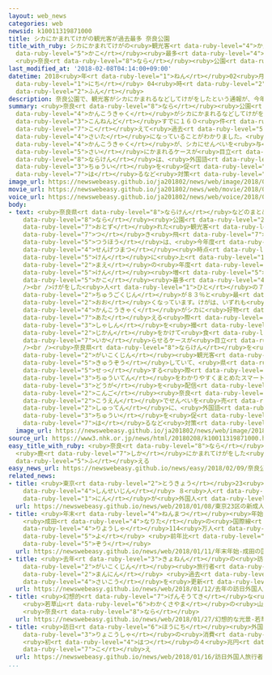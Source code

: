 ```yaml
---
layout: web_news
categories: web
newsid: k10011319871000
title: シカにかまれてけがの観光客が過去最多 奈良公園
title_with_ruby: シカにかまれてけがの<ruby>観光客<rt data-ruby-level="4">かんこうきゃく</rt></ruby>が<ruby>過去<rt
  data-ruby-level="5">かこ</rt></ruby><ruby>最多<rt data-ruby-level="4">さいた</rt></ruby>
  <ruby>奈良<rt data-ruby-level="8">なら</rt></ruby><ruby>公園<rt data-ruby-level="2">こうえん</rt></ruby>
last_modified_at: '2018-02-08T04:14:00+09:00'
datetime: 2018<ruby>年<rt data-ruby-level="1">ねん</rt></ruby>02<ruby>月<rt data-ruby-level="1">がつ</rt></ruby>08<ruby>日<rt
  data-ruby-level="1">にち</rt></ruby> 04<ruby>時<rt data-ruby-level="2">じ</rt></ruby>14<ruby>分<rt
  data-ruby-level="2">ふん</rt></ruby>
description: 奈良公園で、観光客がシカにかまれるなどしてけがをしたという通報が、今年度すでに１６０件を超えて過去最多になっていることがわかりました。外国人観光客が、シカにせんべいを与える際にかまれるケースが目立ち、奈良県は、外国語で注意を促すポスターを貼るなど対策をとることにしています。
summary: <ruby>奈良<rt data-ruby-level="8">なら</rt></ruby><ruby>公園<rt data-ruby-level="2">こうえん</rt></ruby>で、<ruby>観光客<rt
  data-ruby-level="4">かんこうきゃく</rt></ruby>がシカにかまれるなどしてけがをしたという<ruby>通報<rt data-ruby-level="5">つうほう</rt></ruby>が、<ruby>今年度<rt
  data-ruby-level="3">こんねんど</rt></ruby>すでに１６０<ruby>件<rt data-ruby-level="5">けん</rt></ruby>を<ruby>超<rt
  data-ruby-level="7">こ</rt></ruby>えて<ruby>過去<rt data-ruby-level="5">かこ</rt></ruby><ruby>最多<rt
  data-ruby-level="4">さいた</rt></ruby>になっていることがわかりました。<ruby>外国人<rt data-ruby-level="2">がいこくじん</rt></ruby><ruby>観光客<rt
  data-ruby-level="4">かんこうきゃく</rt></ruby>が、シカにせんべいを<ruby>与<rt data-ruby-level="7">あた</rt></ruby>える<ruby>際<rt
  data-ruby-level="5">さい</rt></ruby>にかまれるケースが<ruby>目立<rt data-ruby-level="1">めだ</rt></ruby>ち、<ruby>奈良県<rt
  data-ruby-level="8">ならけん</rt></ruby>は、<ruby>外国語<rt data-ruby-level="2">がいこくご</rt></ruby>で<ruby>注意<rt
  data-ruby-level="3">ちゅうい</rt></ruby>を<ruby>促<rt data-ruby-level="7">うなが</rt></ruby>すポスターを<ruby>貼<rt
  data-ruby-level="7">は</rt></ruby>るなど<ruby>対策<rt data-ruby-level="6">たいさく</rt></ruby>をとることにしています。
image_url: https://newswebeasy.github.io/ja201802/news/web/image/2018/02/08/K10011319871_1802080454_1802080506_01_03.jpg
movie_url: https://newswebeasy.github.io/ja201802/news/web/movie/2018/02/08/k10011319871_201802080454_201802080506.mp4
voice_url: https://newswebeasy.github.io/ja201802/news/web/voice/2018/02/08/k10011319871_201802080454_201802080506.mp3
body:
- text: <ruby>奈良県<rt data-ruby-level="8">ならけん</rt></ruby>などのまとめによりますと、<ruby>奈良<rt
    data-ruby-level="8">なら</rt></ruby><ruby>公園<rt data-ruby-level="2">こうえん</rt></ruby>を<ruby>訪<rt
    data-ruby-level="7">おとず</rt></ruby>れた<ruby>観光客<rt data-ruby-level="4">かんこうきゃく</rt></ruby>がシカにかまれたり<ruby>突<rt
    data-ruby-level="7">つ</rt></ruby>き<ruby>飛<rt data-ruby-level="7">と</rt></ruby>ばされたりしてけがをしたという<ruby>通報<rt
    data-ruby-level="5">つうほう</rt></ruby>は、<ruby>今年度<rt data-ruby-level="3">こんねんど</rt></ruby>、<ruby>先月末<rt
    data-ruby-level="4">せんげつまつ</rt></ruby><ruby>時点<rt data-ruby-level="2">じてん</rt></ruby>で、すでに１６４<ruby>件<rt
    data-ruby-level="5">けん</rt></ruby>に<ruby>上<rt data-ruby-level="1">のぼ</rt></ruby>っていて、<ruby>前<rt
    data-ruby-level="2">まえ</rt></ruby>の<ruby>年度<rt data-ruby-level="3">ねんど</rt></ruby>より４６<ruby>件<rt
    data-ruby-level="5">けん</rt></ruby><ruby>増<rt data-ruby-level="5">ふ</rt></ruby>えて<ruby>過去<rt
    data-ruby-level="5">かこ</rt></ruby><ruby>最多<rt data-ruby-level="4">さいた</rt></ruby>になっています。<br
    /><br />けがをした<ruby>人<rt data-ruby-level="1">ひと</rt></ruby>の７９％は<ruby>外国人<rt data-ruby-level="2">がいこくじん</rt></ruby>で、このうち<ruby>中国人<rt
    data-ruby-level="2">ちゅうごくじん</rt></ruby>が８３％と<ruby>最<rt data-ruby-level="4">もっと</rt></ruby>も<ruby>多<rt
    data-ruby-level="2">おお</rt></ruby>くなっています。けがは、いずれも<ruby>軽傷<rt data-ruby-level="6">けいしょう</rt></ruby>ですが、<ruby>観光客<rt
    data-ruby-level="4">かんこうきゃく</rt></ruby>がシカに<ruby>好物<rt data-ruby-level="4">こうぶつ</rt></ruby>のせんべいを<ruby>与<rt
    data-ruby-level="7">あた</rt></ruby>える<ruby>際<rt data-ruby-level="5">さい</rt></ruby>、<ruby>写真<rt
    data-ruby-level="3">しゃしん</rt></ruby>を<ruby>撮<rt data-ruby-level="7">と</rt></ruby>ろうとじらしたり、<ruby>時間<rt
    data-ruby-level="2">じかん</rt></ruby>をかけて<ruby>食<rt data-ruby-level="2">た</rt></ruby>べさせたりして<ruby>怒<rt
    data-ruby-level="7">いか</rt></ruby>らせるケースが<ruby>目立<rt data-ruby-level="1">めだ</rt></ruby>っているということです。<br
    /><br /><ruby>奈良県<rt data-ruby-level="8">ならけん</rt></ruby>を<ruby>訪<rt data-ruby-level="7">おとず</rt></ruby>れる<ruby>外国人<rt
    data-ruby-level="2">がいこくじん</rt></ruby><ruby>観光客<rt data-ruby-level="4">かんこうきゃく</rt></ruby>は<ruby>急増<rt
    data-ruby-level="5">きゅうぞう</rt></ruby>していて、<ruby>県<rt data-ruby-level="3">けん</rt></ruby>は、シカと<ruby>接<rt
    data-ruby-level="5">せっ</rt></ruby>する<ruby>際<rt data-ruby-level="5">さい</rt></ruby>の<ruby>注意点<rt
    data-ruby-level="3">ちゅういてん</rt></ruby>をわかりやすくまとめたスマートフォンで<ruby>見<rt data-ruby-level="1">み</rt></ruby>られる<ruby>動画<rt
    data-ruby-level="3">どうが</rt></ruby>を<ruby>配信<rt data-ruby-level="4">はいしん</rt></ruby>しているほか、<ruby>今後<rt
    data-ruby-level="2">こんご</rt></ruby><ruby>奈良<rt data-ruby-level="8">なら</rt></ruby><ruby>公園<rt
    data-ruby-level="2">こうえん</rt></ruby>でせんべいを<ruby>売<rt data-ruby-level="2">う</rt></ruby>る<ruby>出店<rt
    data-ruby-level="2">しゅってん</rt></ruby>に、<ruby>外国語<rt data-ruby-level="2">がいこくご</rt></ruby>で<ruby>注意<rt
    data-ruby-level="3">ちゅうい</rt></ruby>を<ruby>促<rt data-ruby-level="7">うなが</rt></ruby>すポスターを<ruby>貼<rt
    data-ruby-level="7">は</rt></ruby>るなど<ruby>対策<rt data-ruby-level="6">たいさく</rt></ruby>をとることにしています。
  image_url: https://newswebeasy.github.io/ja201802/news/web/image/2018/02/08/K10011319871_1802072312_1802080414_01_03.jpg
source_url: https://www3.nhk.or.jp/news/html/20180208/k10011319871000.html
easy_title_with_ruby: <ruby>奈良<rt data-ruby-level="8">なら</rt></ruby><ruby>公園<rt data-ruby-level="2">こうえん</rt></ruby>
  <ruby>鹿<rt data-ruby-level="7">しか</rt></ruby>にかまれてけがをした<ruby>人<rt data-ruby-level="1">ひと</rt></ruby>が<ruby>増<rt
  data-ruby-level="5">ふ</rt></ruby>える
easy_news_url: https://newswebeasy.github.io/news/easy/2018/02/09/奈良公園-鹿にかまれてけがをした人が増える
related_news:
- title: <ruby>東京<rt data-ruby-level="2">とうきょう</rt></ruby>23<ruby>区<rt data-ruby-level="3">く</rt></ruby>の<ruby>新成人<rt
    data-ruby-level="4">しんせいじん</rt></ruby> ８<ruby>人<rt data-ruby-level="1">にん</rt></ruby>に１<ruby>人<rt
    data-ruby-level="1">にん</rt></ruby>が<ruby>外国人<rt data-ruby-level="2">がいこくじん</rt></ruby>
  url: https://newswebeasy.github.io/news/web/2018/01/08/東京23区の新成人-8人に1人が外国人
- title: <ruby>年末<rt data-ruby-level="4">ねんまつ</rt></ruby><ruby>年始<rt data-ruby-level="3">ねんし</rt></ruby>
    <ruby>成田<rt data-ruby-level="4">なりた</rt></ruby>の<ruby>国際線<rt data-ruby-level="5">こくさいせん</rt></ruby><ruby>利用者<rt
    data-ruby-level="4">りようしゃ</rt></ruby>114<ruby>万人<rt data-ruby-level="2">まんにん</rt></ruby><ruby>余<rt
    data-ruby-level="5">よ</rt></ruby> <ruby>前年比<rt data-ruby-level="5">ぜんねんひ</rt></ruby>５％<ruby>増<rt
    data-ruby-level="5">ぞう</rt></ruby>
  url: https://newswebeasy.github.io/news/web/2018/01/11/年末年始-成田の国際線利用者114万人余-前年比5増
- title: <ruby>去年<rt data-ruby-level="3">きょねん</rt></ruby>の<ruby>訪日<rt data-ruby-level="6">ほうにち</rt></ruby><ruby>外国人<rt
    data-ruby-level="2">がいこくじん</rt></ruby><ruby>旅行者<rt data-ruby-level="3">りょこうしゃ</rt></ruby>は２８６９<ruby>万人<rt
    data-ruby-level="2">まんにん</rt></ruby> <ruby>過去<rt data-ruby-level="5">かこ</rt></ruby><ruby>最高<rt
    data-ruby-level="4">さいこう</rt></ruby>を<ruby>更新<rt data-ruby-level="7">こうしん</rt></ruby>
  url: https://newswebeasy.github.io/news/web/2018/01/12/去年の訪日外国人旅行者は2869万人-過去最高を更新
- title: <ruby>幻想的<rt data-ruby-level="7">げんそうてき</rt></ruby>な<ruby>光景<rt data-ruby-level="4">こうけい</rt></ruby>
    <ruby>若草山<rt data-ruby-level="6">わかくさやま</rt></ruby>の<ruby>山焼<rt data-ruby-level="4">やまや</rt></ruby>き
    <ruby>奈良<rt data-ruby-level="8">なら</rt></ruby>
  url: https://newswebeasy.github.io/news/web/2018/01/27/幻想的な光景-若草山の山焼き-奈良
- title: <ruby>訪日<rt data-ruby-level="6">ほうにち</rt></ruby><ruby>外国人<rt data-ruby-level="2">がいこくじん</rt></ruby><ruby>旅行者<rt
    data-ruby-level="3">りょこうしゃ</rt></ruby>の<ruby>消費<rt data-ruby-level="4">しょうひ</rt></ruby>
    <ruby>初<rt data-ruby-level="4">はつ</rt></ruby>の４<ruby>兆円<rt data-ruby-level="4">ちょうえん</rt></ruby><ruby>超<rt
    data-ruby-level="7">こ</rt></ruby>え
  url: https://newswebeasy.github.io/news/web/2018/01/16/訪日外国人旅行者の消費-初の4兆円超え
...
```

